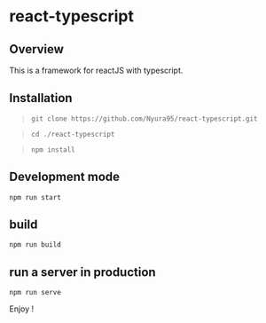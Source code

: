 # react-typescript

## Overview

This is a framework for reactJS with typescript.

## Installation

> `git clone https://github.com/Nyura95/react-typescript.git`

> `cd ./react-typescript`

> `npm install`

## Development mode

`npm run start`

## build

`npm run build`

## run a server in production

`npm run serve`

Enjoy !
